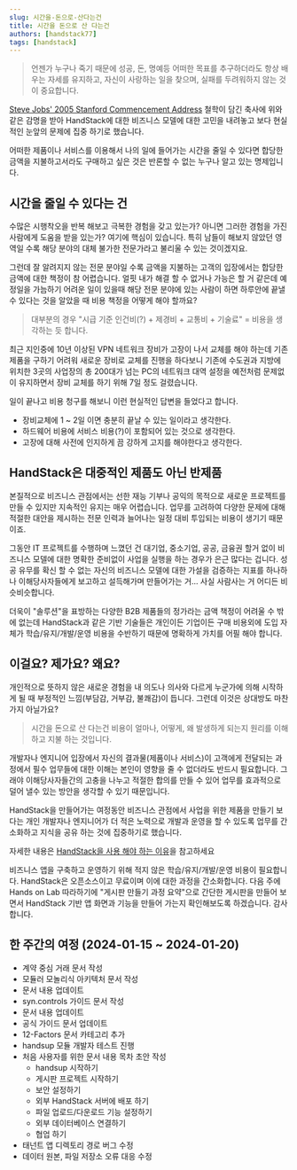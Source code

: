 ```yaml
---
slug: 시간을-돈으로-산다는건
title: 시간을 돈으로 산 다는건
authors: [handstack77]
tags: [handstack]
---
```


> 언젠가 누구나 죽기 때문에 성공, 돈, 명예등 어떠한 목표를 추구하더라도 항상 배우는 자세를 유지하고, 자신이 사랑하는 일을 찾으며, 실패를 두려워하지 않는 것이 중요합니다.

[Steve Jobs' 2005 Stanford Commencement Address](https://www.youtube.com/watch?v=UF8uR6Z6KLc&t=2s) 철학이 담긴 축사에 위와 같은 감명을 받아 HandStack에 대한 비즈니스 모델에 대한 고민을 내려놓고 보다 현실적인 눈앞의 문제에 집중 하기로 했습니다.

어떠한 제품이나 서비스를 이용해서 나의 일에 들어가는 시간을 줄일 수 있다면 합당한 금액을 지불하고서라도 구매하고 싶은 것은 반론할 수 없는 누구나 알고 있는 명제입니다. 

## 시간을 줄일 수 있다는 건

수많은 시행착오을 반복 해보고 극복한 경험을 갖고 있는가? 아니면 그러한 경험을 가진 사람에게 도움을 받을 있는가? 여기에 핵심이 있습니다. 특히 남들이 해보지 않았던 영역일 수록 해당 분야의 대체 불가한 전문가라고 불리울 수 있는 것이겠지요.

그런데 잘 알려지지 않는 전문 분야일 수록 금액을 지불하는 고객의 입장에서는 합당한 금액에 대한 책정이 참 어렵습니다. 얼핏 내가 해결 할 수 없거나 가능은 할 거 같은데 예정일을 가늠하기 어려운 일이 있을때 해당 전문 분야에 있는 사람이 하면 하루안에 끝낼수 있다는 것을 알았을 때 비용 책정을 어떻게 해야 할까요?

> 대부분의 경우 "시급 기준 인건비(?) + 제경비 + 교통비 + 기술료" = 비용을 생각하는 듯 합니다.

최근 지인중에 10년 이상된 VPN 네트워크 장비가 고장이 나서 교체를 해야 하는데 기존 제품을 구하기 어려워 새로운 장비로 교체를 진행을 하다보니 기존에 수도권과 지방에 위치한 3곳의 사업장의 총 200대가 넘는 PC의 네트워크 대역 설정을 예전처럼 문제없이 유지하면서 장비 교체를 하기 위해 7일 정도 걸렸습니다.

일이 끝나고 비용 청구를 해보니 이런 현실적인 답변을 들었다고 합니다.
* 장비교체에 1 ~ 2일 이면 충분히 끝날 수 있는 일이라고 생각한다.
* 하드웨어 비용에 서비스 비용(?)이 포함되어 있는 것으로 생각한다.
* 고장에 대해 사전에 인지하게 끔 강하게 고지를 해야한다고 생각한다.

## HandStack은 대중적인 제품도 아닌 반제품

본질적으로 비즈니스 관점에서는 선한 재능 기부나 공익의 목적으로 새로운 프로젝트를 만들 수 있지만 지속적인 유지는 매우 어렵습니다. 업무를 고려하여 다양한 문제에 대해 적절한 대안을 제시하는 전문 인력과 늘어나는 일정 대비 투입되는 비용이 생기기 때문이죠.

그동안 IT 프로젝트를 수행하며 느꼈던 건 대기업, 중소기업, 공공, 금융권 할거 없이 비즈니스 모델에 대한 명확한 준비없이 사업을 실행을 하는 경우가 은근 많다는 겁니다. 성공 유무를 확신 할 수 없는 자신의 비즈니스 모델에 대한 가설을 검증하는 지표를 하나하나 이해당사자들에게 보고하고 설득해가며 만들어가는 거... 사실 사람사는 거 어디든 비슷비슷합니다.

더욱이 "솔루션"을 표방하는 다양한 B2B 제품들의 정가라는 금액 책정이 어려울 수 밖에 없는데 HandStack과 같은 기반 기술들은 개인이든 기업이든 구매 비용외에 도입 자체가 학습/유지/개발/운영 비용을 수반하기 때문에 명확하게 가치를 어필 해야 합니다.

## 이걸요? 제가요? 왜요?

개인적으로 뜻하지 않은 새로운 경험을 내 의도나 의사와 다르게 누군가에 의해 시작하게 될 때 부정적인 느낌(부담감, 거부감, 불쾌감)이 듭니다. 그런데 이것은 상대방도 마찬가지 아닐가요?

> 시간을 돈으로 산 다는건 비용이 얼마나, 어떻게, 왜 발생하게 되는지 원리를 이해하고 지불 하는 것입니다.

개발자나 엔지니어 입장에서 자신의 결과물(제품이나 서비스)이 고객에게 전달되는 과정에서 필수 업무들에 대한 이해는 본인이 영향을 줄 수 없더라도 반드시 필요합니다. 그래야 이해당사자들간의 고충을 나누고 적절한 합의를 만들 수 있어 업무를 효과적으로 덜어 낼수 있는 방안을 생각할 수 있기 때문입니다.

HandStack을 만들어가는 여정동안 비즈니스 관점에서 사업을 위한 제품을 만들기 보다는 개인 개발자나 엔지니어가 더 적은 노력으로 개발과 운영을 할 수 있도록 업무를 간소화하고 지식을 공유 하는 것에 집중하기로 했습니다.

자세한 내용은 [HandStack을 사용 해야 하는 이유](/blog/HandStack을-사용-해야-하는-이유)을 참고하세요

비즈니스 앱을 구축하고 운영하기 위해 적지 않은 학습/유지/개발/운영 비용이 필요합니다. HandStack은 오픈소스이고 무료이며 이에 대한 과정을 간소화합니다. 다음 주에 Hands on Lab 따라하기에 "게시판 만들기 과정 요약"으로 간단한 게시판을 만들어 보면서 HandStack 기반 앱 화면과 기능을 만들어 가는지 확인해보도록 하겠습니다. 감사합니다.

## 한 주간의 여정 (2024-01-15 ~ 2024-01-20)
* 계약 중심 거래 문서 작성
* 모듈러 모놀리식 아키텍처 문서 작성
* 문서 내용 업데이트
* syn.controls 가이드 문서 작성
* 문서 내용 업데이트
* 공식 가이드 문서 업데이트
* 12-Factors 문서 카테고리 추가
* handsup 모듈 개발자 테스트 진행
* 처음 사용자를 위한 문서 내용 목차 초안 작성
	* handsup 시작하기
	* 게시판 프로젝트 시작하기
	* 보안 설정하기
	* 외부 HandStack 서버에 배포 하기
	* 파일 업로드/다운로드 기능 설정하기
	* 외부 데이터베이스 연결하기
	* 협업 하기
* 태넌트 앱 디렉토리 경로 버그 수정
* 데이터 원본, 파일 저장소 오류 대응 수정